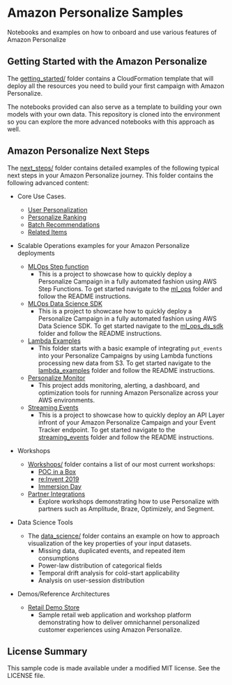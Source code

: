 # Amazon Personalize Samples

Notebooks and examples on how to onboard and use various features of Amazon Personalize

## Getting Started with the Amazon Personalize

The [getting_started/](getting_started/) folder contains a CloudFormation template that will deploy all the resources you need to build your first campaign with Amazon Personalize.

The notebooks provided can also serve as a template to building your own models with your own data. This repository is cloned into the environment so you can explore the more advanced notebooks with this approach as well.

## Amazon Personalize Next Steps

The [next_steps/](next_steps/) folder contains detailed examples of the following typical next steps in your Amazon Personalize journey. This folder contains the following advanced content:


* Core Use Cases.
  - [User Personalization](/next_steps/core_use_cases/user_personalization)
  - [Personalize Ranking](/next_steps/core_use_cases/personalized_ranking)
  - [Batch Recommendations](/next_steps/core_use_cases/batch_recommendations)
  - [Related Items](/next_steps/core_use_cases/related_items)

* Scalable Operations examples for your Amazon Personalize deployments
    - [MLOps Step function](/next_steps/operations/ml_ops)
        - This is a project to showcase how to quickly deploy a Personalize Campaign in a fully automated fashion using AWS Step Functions. To get started navigate to the [ml_ops](/next_steps/operations/ml_ops) folder and follow the README instructions.
    - [MLOps Data Science SDK](/next_steps/operations/ml_ops_ds_sdk)
        - This is a project to showcase how to quickly deploy a Personalize Campaign in a fully automated fashion using AWS Data Science SDK. To get started navigate to the [ml_ops_ds_sdk](/next_steps/operations/ml_ops_ds_sdk) folder and follow the README instructions.
    - [Lambda Examples](/next_steps/operations/lambda_examples)
        - This folder starts with a basic example of integrating `put_events` into your Personalize Campaigns by using Lambda functions processing new data from S3. To get started navigate to the [lambda_examples](/next_steps/operations/lambda_examples) folder and follow the README instructions.
    - [Personalize Monitor](https://github.com/aws-samples/amazon-personalize-monitor)
        - This project adds monitoring, alerting, a dashboard, and optimization tools for running Amazon Personalize across your AWS environments.
    - [Streaming Events](/next_steps/operations/streaming_events)
        - This is a project to showcase how to quickly deploy an API Layer infront of your Amazon Personalize Campaign and your Event Tracker endpoint. To get started navigate to the [streaming_events](operations/streaming_events/) folder and follow the README instructions.

* Workshops
    - [Workshops/](/next_steps/workshops/) folder contains a list of our most current workshops:
        - [POC in a Box](/next_steps/workshops/POC_in_a_box)
        - [re:Invent 2019](/next_steps/workshops/Reinvent_2019)
        - [Immersion Day](/next_steps/workshops/Immersion_Day)
    - [Partner Integrations](https://github.com/aws-samples/retail-demo-store#partner-integrations)
        - Explore workshops demonstrating how to use Personalize with partners such as Amplitude, Braze, Optimizely, and Segment.

* Data Science Tools
    - The [data_science/](/next_steps/data_science/) folder contains an example on how to approach visualization of the key properties of your input datasets.
        - Missing data, duplicated events, and repeated item consumptions
        - Power-law distribution of categorical fields
        - Temporal drift analysis for cold-start applicability
        - Analysis on user-session distribution

* Demos/Reference Architectures
    - [Retail Demo Store](https://github.com/aws-samples/retail-demo-store)
        - Sample retail web application and workshop platform demonstrating how to deliver omnichannel personalized customer experiences using Amazon Personalize.

## License Summary

This sample code is made available under a modified MIT license. See the LICENSE file.
